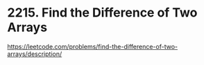 # 2215. Find the Difference of Two Arrays

https://leetcode.com/problems/find-the-difference-of-two-arrays/description/